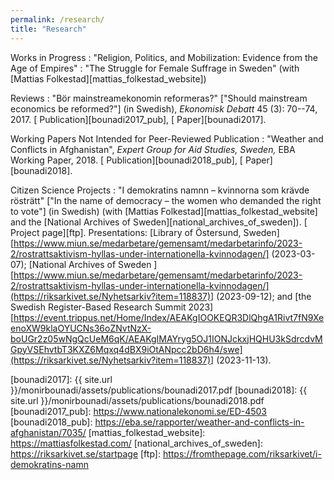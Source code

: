 ```yaml
---
permalink: /research/
title: "Research"
---
```


Works in Progress
  : "Religion, Politics, and Mobilization: Evidence from the Age of Empires"
  : "The Struggle for Female Suffrage in Sweden" (with [Mattias Folkestad][mattias_folkestad_website])

Reviews
  : "Bör mainstreamekonomin reformeras?" ["Should mainstream economics be reformed?"] (in Swedish), *Ekonomisk Debatt* 45 (3): 70--74, 2017. [<i class="fas fa-link"></i> Publication][bounadi2017_pub], [<i class="fas fa-file-pdf"></i> Paper][bounadi2017].
  
Working Papers Not Intended for Peer-Reviewed Publication
  : "Weather and Conflicts in Afghanistan", *Expert Group for Aid Studies, Sweden,* EBA Working Paper, 2018. [<i class="fas fa-link"></i> Publication][bounadi2018_pub], [<i class="fas fa-file-pdf"></i> Paper][bounadi2018].
  
Citizen Science Projects
  : "I demokratins namnn – kvinnorna som krävde rösträtt" ["In the name of democracy – the women who demanded the right to vote"] (in Swedish) (with [Mattias Folkestad][mattias_folkestad_website] and the [National Archives of Sweden][national_archives_of_sweden]). [<i class="fas fa-link"></i> Project page][ftp]. Presentations: [Library of Östersund, Sweden][https://www.miun.se/medarbetare/gemensamt/medarbetarinfo/2023-2/rostrattsaktivism-hyllas-under-internationella-kvinnodagen/] (2023-03-07); [National Archives of Sweden ][https://www.miun.se/medarbetare/gemensamt/medarbetarinfo/2023-2/rostrattsaktivism-hyllas-under-internationella-kvinnodagen/](https://riksarkivet.se/Nyhetsarkiv?item=118837)] (2023-09-12); and [the Swedish Register-Based Research Summit 2023][https://event.trippus.net/Home/Index/AEAKgIOOKEQR3DlQhgA1Rivt7fN9XeenoXW9klaOYUCNs36oZNvtNzX-boUGr2z05wNgQcUeM6qK/AEAKgIMAYryg5OJ1IONJckxjHQHU3kSdrcdvMGpyVSEhvtbT3KXZ6Mqxq4dBX9iOtANpcc2bD6h4/swe](https://riksarkivet.se/Nyhetsarkiv?item=118837)] (2023-11-13).
  
[bounadi2017]: {{ site.url }}/monirbounadi/assets/publications/bounadi2017.pdf
[bounadi2018]: {{ site.url }}/monirbounadi/assets/publications/bounadi2018.pdf
[bounadi2017_pub]: https://www.nationalekonomi.se/ED-4503
[bounadi2018_pub]: https://eba.se/rapporter/weather-and-conflicts-in-afghanistan/7035/
[mattias_folkestad_website]: https://mattiasfolkestad.com/
[national_archives_of_sweden]: https://riksarkivet.se/startpage
[ftp]: https://fromthepage.com/riksarkivet/i-demokratins-namn
